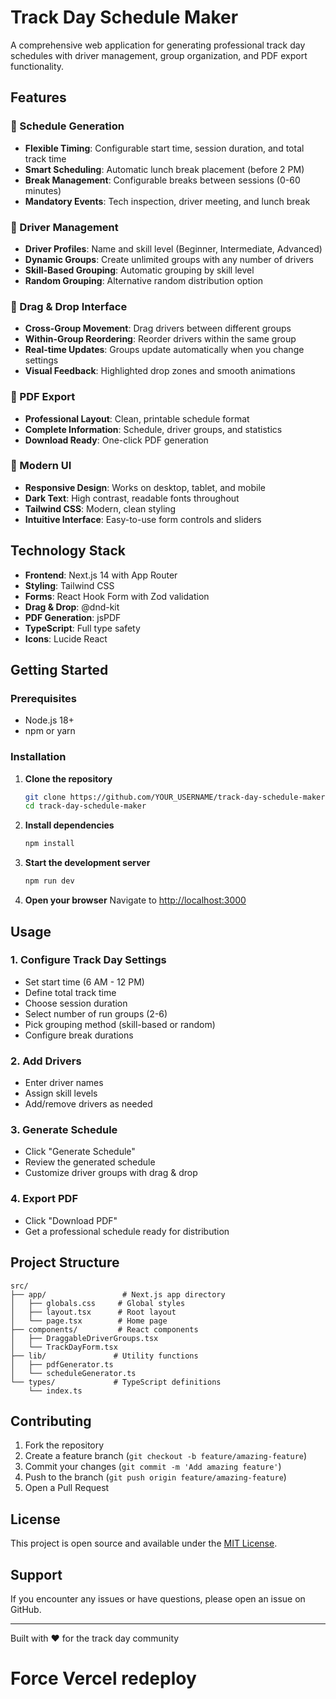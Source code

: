 # Track Day Schedule Maker

A comprehensive web application for generating professional track day schedules with driver management, group organization, and PDF export functionality.

## Features

### 🏁 Schedule Generation
- **Flexible Timing**: Configurable start time, session duration, and total track time
- **Smart Scheduling**: Automatic lunch break placement (before 2 PM)
- **Break Management**: Configurable breaks between sessions (0-60 minutes)
- **Mandatory Events**: Tech inspection, driver meeting, and lunch break

### 👥 Driver Management
- **Driver Profiles**: Name and skill level (Beginner, Intermediate, Advanced)
- **Dynamic Groups**: Create unlimited groups with any number of drivers
- **Skill-Based Grouping**: Automatic grouping by skill level
- **Random Grouping**: Alternative random distribution option

### 🎯 Drag & Drop Interface
- **Cross-Group Movement**: Drag drivers between different groups
- **Within-Group Reordering**: Reorder drivers within the same group
- **Real-time Updates**: Groups update automatically when you change settings
- **Visual Feedback**: Highlighted drop zones and smooth animations

### 📄 PDF Export
- **Professional Layout**: Clean, printable schedule format
- **Complete Information**: Schedule, driver groups, and statistics
- **Download Ready**: One-click PDF generation

### 🎨 Modern UI
- **Responsive Design**: Works on desktop, tablet, and mobile
- **Dark Text**: High contrast, readable fonts throughout
- **Tailwind CSS**: Modern, clean styling
- **Intuitive Interface**: Easy-to-use form controls and sliders

## Technology Stack

- **Frontend**: Next.js 14 with App Router
- **Styling**: Tailwind CSS
- **Forms**: React Hook Form with Zod validation
- **Drag & Drop**: @dnd-kit
- **PDF Generation**: jsPDF
- **TypeScript**: Full type safety
- **Icons**: Lucide React

## Getting Started

### Prerequisites
- Node.js 18+ 
- npm or yarn

### Installation

1. **Clone the repository**
   ```bash
   git clone https://github.com/YOUR_USERNAME/track-day-schedule-maker.git
   cd track-day-schedule-maker
   ```

2. **Install dependencies**
   ```bash
   npm install
   ```

3. **Start the development server**
   ```bash
   npm run dev
   ```

4. **Open your browser**
   Navigate to [http://localhost:3000](http://localhost:3000)

## Usage

### 1. Configure Track Day Settings
- Set start time (6 AM - 12 PM)
- Define total track time
- Choose session duration
- Select number of run groups (2-6)
- Pick grouping method (skill-based or random)
- Configure break durations

### 2. Add Drivers
- Enter driver names
- Assign skill levels
- Add/remove drivers as needed

### 3. Generate Schedule
- Click "Generate Schedule"
- Review the generated schedule
- Customize driver groups with drag & drop

### 4. Export PDF
- Click "Download PDF"
- Get a professional schedule ready for distribution

## Project Structure

```
src/
├── app/                 # Next.js app directory
│   ├── globals.css     # Global styles
│   ├── layout.tsx      # Root layout
│   └── page.tsx        # Home page
├── components/         # React components
│   ├── DraggableDriverGroups.tsx
│   └── TrackDayForm.tsx
├── lib/               # Utility functions
│   ├── pdfGenerator.ts
│   └── scheduleGenerator.ts
└── types/             # TypeScript definitions
    └── index.ts
```

## Contributing

1. Fork the repository
2. Create a feature branch (`git checkout -b feature/amazing-feature`)
3. Commit your changes (`git commit -m 'Add amazing feature'`)
4. Push to the branch (`git push origin feature/amazing-feature`)
5. Open a Pull Request

## License

This project is open source and available under the [MIT License](LICENSE).

## Support

If you encounter any issues or have questions, please open an issue on GitHub.

---

Built with ❤️ for the track day community
# Force Vercel redeploy
